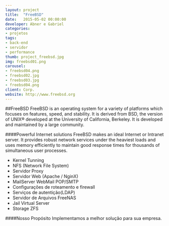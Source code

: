 ```yaml
---
layout: project
title:  "FreeBSD"
date:   2015-05-02 00:00:00
developer: Abner e Gabriel
categories:
- projetos
tags:
- back-end
- servidor
- performance
thumb: project_freebsd.jpg
img: freebsd01.png
carousel:
- freebsd04.png
- freebsd02.jpg
- freebsd03.jpg
- freebsd04.png
client: Corp.
website: http://www.freebsd.org
---
```

##FreeBSD
FreeBSD is an operating system for a variety of platforms which focuses on features, speed, and stability. It is derived from BSD, the version of UNIX® developed at the University of California, Berkeley. It is developed and maintained by a large community.

####Powerful Internet solutions
FreeBSD makes an ideal Internet or Intranet server. It provides robust network services under the heaviest loads and uses memory efficiently to maintain good response times for thousands of simultaneous user processes.

- Kernel Tunning
- NFS (Network File System)
- Servidor Proxy 
- Servidor Web (Apache / NginX)
- MailServer WebMail POP/SMTP
- Configurações de roteamento e firewall
- Serviços de autentição(LDAP)
- Servidor de Arquivos FreeNAS
- Jail Virtual Server 
- Storage ZFS 

####Nosso Propósito
Implementamos a melhor solução para sua empresa. 
